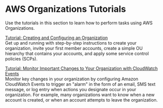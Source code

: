 # AWS Organizations Tutorials<a name="orgs_tutorials"></a>

Use the tutorials in this section to learn how to perform tasks using AWS Organizations\.

[Tutorial: Creating and Configuring an Organization](orgs_tutorials_basic.md)  
Get up and running with step\-by\-step instructions to create your organization, invite your first member accounts, create a simple OU hierarchy that contains your accounts, and apply some service control policies \(SCPs\)\. 

[Tutorial: Monitor Important Changes to Your Organization with CloudWatch Events ](orgs_tutorials_cwe.md)  
Monitor key changes in your organization by configuring Amazon CloudWatch Events to trigger an "alarm" in the form of an email, SMS text message, or log entry when actions you designate occur in your organization\. For example, many organizations want to know when a new account is created, or when an account attempts to leave the organization\.
